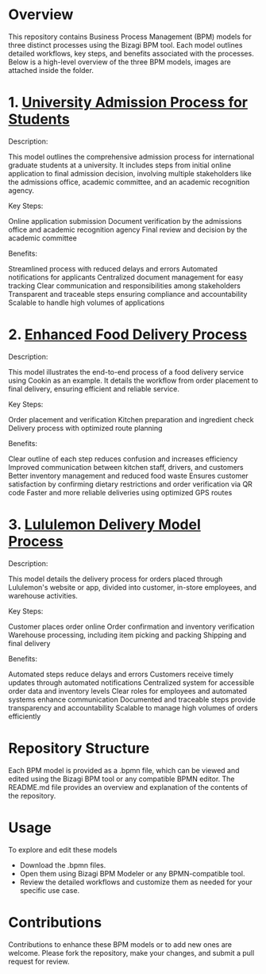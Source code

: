 # Overview

This repository contains Business Process Management (BPM) models for three distinct processes using the Bizagi BPM tool. Each model outlines detailed workflows, key steps, and benefits associated with the processes. Below is a high-level overview of the three BPM models, images are attached inside the folder. 

# 1. [University Admission Process for Students](https://github.com/dpatel2121/Business-Process-Management-/blob/main/University%20Admission%20Process/README.md) 

Description:

This model outlines the comprehensive admission process for international graduate students at a university. It includes steps from initial online application to final admission decision, involving multiple stakeholders like the admissions office, academic committee, and an academic recognition agency.

Key Steps:

Online application submission
Document verification by the admissions office and academic recognition agency
Final review and decision by the academic committee

Benefits:

Streamlined process with reduced delays and errors
Automated notifications for applicants
Centralized document management for easy tracking
Clear communication and responsibilities among stakeholders
Transparent and traceable steps ensuring compliance and accountability
Scalable to handle high volumes of applications

# 2. [Enhanced Food Delivery Process](https://github.com/dpatel2121/Business-Process-Management-/blob/main/Enhanced%20Food%20Delivery%20Service%20Model/README.md) 

Description:

This model illustrates the end-to-end process of a food delivery service using Cookin as an example. It details the workflow from order placement to final delivery, ensuring efficient and reliable service.

Key Steps:

Order placement and verification
Kitchen preparation and ingredient check
Delivery process with optimized route planning

Benefits:

Clear outline of each step reduces confusion and increases efficiency
Improved communication between kitchen staff, drivers, and customers
Better inventory management and reduced food waste
Ensures customer satisfaction by confirming dietary restrictions and order verification via QR code
Faster and more reliable deliveries using optimized GPS routes

# 3. [Lululemon Delivery Model Process](https://github.com/dpatel2121/Business-Process-Management-/blob/main/lululemon%20Delivery%20Model%2C%20But%20Better/README.md)

Description:

This model details the delivery process for orders placed through Lululemon's website or app, divided into customer, in-store employees, and warehouse activities.

Key Steps:

Customer places order online
Order confirmation and inventory verification
Warehouse processing, including item picking and packing
Shipping and final delivery

Benefits:

Automated steps reduce delays and errors
Customers receive timely updates through automated notifications
Centralized system for accessible order data and inventory levels
Clear roles for employees and automated systems enhance communication
Documented and traceable steps provide transparency and accountability
Scalable to manage high volumes of orders efficiently

# Repository Structure

Each BPM model is provided as a .bpmn file, which can be viewed and edited using the Bizagi BPM tool or any compatible BPMN editor. The README.md file provides an overview and explanation of the contents of the repository.

# Usage
To explore and edit these models

- Download the .bpmn files.
- Open them using Bizagi BPM Modeler or any BPMN-compatible tool.
- Review the detailed workflows and customize them as needed for your specific use case.

# Contributions
Contributions to enhance these BPM models or to add new ones are welcome. Please fork the repository, make your changes, and submit a pull request for review.
